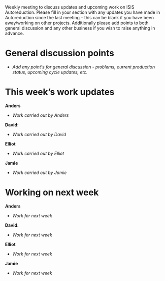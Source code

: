 Weekly meeting to discuss updates and upcoming work on ISIS Autoreduction.
Please fill in your section with any updates you have made in Autoreduction since the last meeting – this can be blank if you have been away/working on other projects. Additionally please add points to both general discussion and any other business if you wish to raise anything in advance. 

General discussion points
=========================
* *Add any point's for general discussion - problems, current production status, upcoming cycle updates, etc.*

This week’s work updates
========================

**Anders**
* *Work carried out by Anders* 

**David:**
* *Work carried out by David*

**Elliot**
* *Work carried out by Elliot*

**Jamie**
* *Work carried out by Jamie*


Working on next week
====================

**Anders**
* *Work for next week*

**David:**
* *Work for next week*

**Elliot**
* *Work for next week*

**Jamie**
* *Work for next week*
